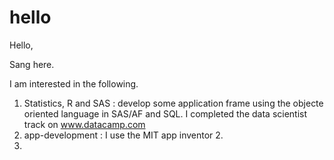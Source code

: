 # hello

Hello,

Sang here.

I am interested in the following.
1. Statistics, R and SAS  : develop  some application frame using the objecte oriented language in SAS/AF and SQL.
  I completed the data scientist track on www.datacamp.com
2. app-development : I use the MIT app inventor 2.
3. 
